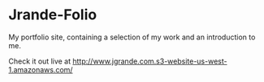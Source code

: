# Jrande-Folio
My portfolio site, containing a selection of my work and an introduction to me.

Check it out live at 
http://www.jgrande.com.s3-website-us-west-1.amazonaws.com/


